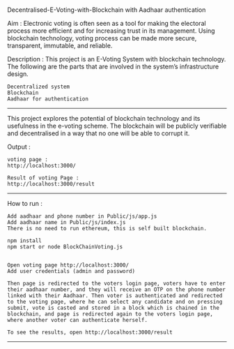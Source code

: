 # 
Decentralised-E-Voting-with-Blockchain with Aadhaar authentication

Aim : 
Electronic voting is often seen as a tool for making the electoral process more efficient and for increasing trust in its
management. Using blockchain technology, voting process can be made more secure, transparent, immutable, and reliable.

Description : 
This project is an E-Voting System with blockchain technology. The following are the parts that are involved in the system’s infrastructure design.

	Decentralized system  
	Blockchain 
	Aadhaar for authentication 
	
  	
----------------------------------------

This project explores the potential of blockchain technology and its usefulness in the e-voting scheme. The blockchain will be publicly verifiable and decentralised in a way that no one will be able to corrupt it.


Output : 
	
	voting page : 
	http://localhost:3000/
	
	Result of voting Page : 
	http://localhost:3000/result
  	
----------------------------------------


How to run : 

	Add aadhaar and phone number in Public/js/app.js
	Add aadhaar name in Public/js/index.js
	There is no need to run ethereum, this is self built blockchain.
	
	npm install
	npm start or node BlockChainVoting.js
	
	
  	Open voting page http://localhost:3000/
	Add user credentials (admin and password)
	
	Then page is redirected to the voters login page, voters have to enter their aadhaar number, and they will receive an OTP on the phone number linked with their Aadhaar. Then voter is authenticated and redirected to the voting page, where he can select any candidate and on pressing submit, vote is casted and stored in a block which is chained in the blockchain, and page is redirected again to the voters login page, where another voter can authenticate herself.
	
	To see the results, open http://localhost:3000/result
	
	
----------------------------------------
